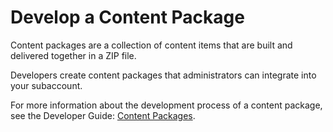 <!-- loioce476de2543c4978abe93159476ed4d2 -->

# Develop a Content Package

Content packages are a collection of content items that are built and delivered together in a ZIP file.

Developers create content packages that administrators can integrate into your subaccount.

For more information about the development process of a content package, see the Developer Guide: [Content Packages](https://help.sap.com/viewer/7d3b9c7211ca4d7a9630b524205ee836/Cloud/en-US/d44d54fc682a4a66b45ed5d45800e2fe.html).

